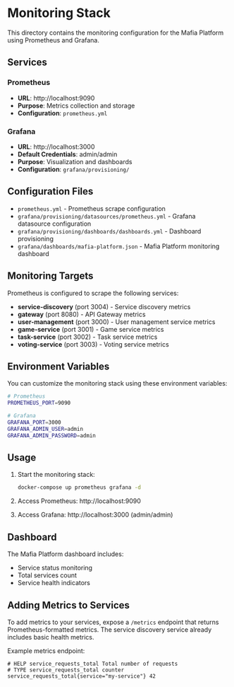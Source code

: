 # Monitoring Stack

This directory contains the monitoring configuration for the Mafia Platform using Prometheus and Grafana.

## Services

### Prometheus
- **URL**: http://localhost:9090
- **Purpose**: Metrics collection and storage
- **Configuration**: `prometheus.yml`

### Grafana
- **URL**: http://localhost:3000
- **Default Credentials**: admin/admin
- **Purpose**: Visualization and dashboards
- **Configuration**: `grafana/provisioning/`

## Configuration Files

- `prometheus.yml` - Prometheus scrape configuration
- `grafana/provisioning/datasources/prometheus.yml` - Grafana datasource configuration
- `grafana/provisioning/dashboards/dashboards.yml` - Dashboard provisioning
- `grafana/dashboards/mafia-platform.json` - Mafia Platform monitoring dashboard

## Monitoring Targets

Prometheus is configured to scrape the following services:

- **service-discovery** (port 3004) - Service discovery metrics
- **gateway** (port 8080) - API Gateway metrics
- **user-management** (port 3000) - User management service metrics
- **game-service** (port 3001) - Game service metrics
- **task-service** (port 3002) - Task service metrics
- **voting-service** (port 3003) - Voting service metrics

## Environment Variables

You can customize the monitoring stack using these environment variables:

```bash
# Prometheus
PROMETHEUS_PORT=9090

# Grafana
GRAFANA_PORT=3000
GRAFANA_ADMIN_USER=admin
GRAFANA_ADMIN_PASSWORD=admin
```

## Usage

1. Start the monitoring stack:
   ```bash
   docker-compose up prometheus grafana -d
   ```

2. Access Prometheus: http://localhost:9090
3. Access Grafana: http://localhost:3000 (admin/admin)

## Dashboard

The Mafia Platform dashboard includes:
- Service status monitoring
- Total services count
- Service health indicators

## Adding Metrics to Services

To add metrics to your services, expose a `/metrics` endpoint that returns Prometheus-formatted metrics. The service discovery service already includes basic health metrics.

Example metrics endpoint:
```
# HELP service_requests_total Total number of requests
# TYPE service_requests_total counter
service_requests_total{service="my-service"} 42
```
